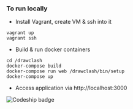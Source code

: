 ### To run locally

* Install Vagrant, create VM & ssh into it
````shell
vagrant up
vagrant ssh
````

* Build & run docker containers
````shell
cd /drawclash
docker-compose build
docker-compose run web /drawclash/bin/setup
docker-compose up
````

* Access application via http://localhost:3000

![Codeship badge](https://codeship.com/projects/b36f1430-3df8-0133-f016-7ed35fdf0bd9/status?branch=master)

